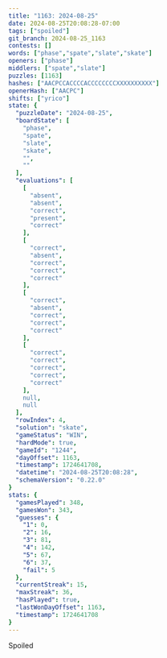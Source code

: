 ```yaml
---
title: "1163: 2024-08-25"
date: 2024-08-25T20:08:28-07:00
tags: ["spoiled"]
git_branch: 2024-08-25_1163
contests: []
words: ["phase","spate","slate","skate"]
openers: ["phase"]
middlers: ["spate","slate"]
puzzles: [1163]
hashes: ["AACPCCACCCCACCCCCCCCXXXXXXXXXX"]
openerHash: ["AACPC"]
shifts: ["yrico"]
state: {
  "puzzleDate": "2024-08-25",
  "boardState": [
    "phase",
    "spate",
    "slate",
    "skate",
    "",
    ""
  ],
  "evaluations": [
    [
      "absent",
      "absent",
      "correct",
      "present",
      "correct"
    ],
    [
      "correct",
      "absent",
      "correct",
      "correct",
      "correct"
    ],
    [
      "correct",
      "absent",
      "correct",
      "correct",
      "correct"
    ],
    [
      "correct",
      "correct",
      "correct",
      "correct",
      "correct"
    ],
    null,
    null
  ],
  "rowIndex": 4,
  "solution": "skate",
  "gameStatus": "WIN",
  "hardMode": true,
  "gameId": "1244",
  "dayOffset": 1163,
  "timestamp": 1724641708,
  "datetime": "2024-08-25T20:08:28",
  "schemaVersion": "0.22.0"
}
stats: {
  "gamesPlayed": 348,
  "gamesWon": 343,
  "guesses": {
    "1": 0,
    "2": 16,
    "3": 81,
    "4": 142,
    "5": 67,
    "6": 37,
    "fail": 5
  },
  "currentStreak": 15,
  "maxStreak": 36,
  "hasPlayed": true,
  "lastWonDayOffset": 1163,
  "timestamp": 1724641708
}
---
```

<!-- more -->
Spoiled
